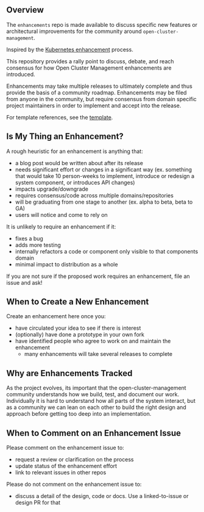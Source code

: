 
## Overview

The `enhancements` repo is made available to discuss specific new features or architectural improvements for the community around `open-cluster-management`.

Inspired by the [Kubernetes enhancement](https://github.com/kubernetes/enhancements) process.

This repository provides a rally point to discuss, debate, and reach consensus for how Open Cluster Management enhancements are introduced.

Enhancements may take multiple releases to ultimately complete and thus provide the basis of a community roadmap. Enhancements may be filed from anyone in the community, but require consensus from domain specific project maintainers in order to implement and accept into the release.

For template references, see the [template](guidelines/README.md).

## Is My Thing an Enhancement?

A rough heuristic for an enhancement is anything that:

- a blog post would be written about after its release
- needs significant effort or changes in a significant way (ex. something that would take 10 person-weeks to implement, introduce or redesign a system component, or introduces API changes)
- impacts upgrade/downgrade 
- requires consensus/code across multiple domains/repositories
- will be graduating from one stage to another (ex. alpha to beta, beta to GA)
- users will notice and come to rely on

It is unlikely to require an enhancement if it:

- fixes a bug
- adds more testing
- internally refactors a code or component only visible to that components
  domain
- minimal impact to distribution as a whole

If you are not sure if the proposed work requires an enhancement, file an issue
and ask!

## When to Create a New Enhancement

Create an enhancement here once you:

- have circulated your idea to see if there is interest
- (optionally) have done a prototype in your own fork
- have identified people who agree to work on and maintain the enhancement
  - many enhancements will take several releases to complete  

## Why are Enhancements Tracked

As the project evolves, its important that the open-cluster-management community understands how we
build, test, and document our work.  Individually it is hard to understand how
all parts of the system interact, but as a community we can lean on each other
to build the right design and approach before getting too deep into an
implementation.

## When to Comment on an Enhancement Issue

Please comment on the enhancement issue to:
- request a review or clarification on the process
- update status of the enhancement effort
- link to relevant issues in other repos

Please do not comment on the enhancement issue to:
- discuss a detail of the design, code or docs. Use a linked-to-issue or design PR
  for that